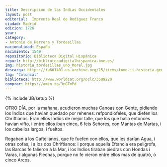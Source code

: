 ```yaml
---
title: Descripción de las Indias Occidentales
layout: post
editorial:  Imprenta Real de Rodiguez Franco
ciudad: Madrid
edicion: 1726
year: 
category:
- Antonio de Herrera y Tordesillas
nacionalidad: España
nacimiento: 1549
repositorio: Biblioteca Digital Hispánica
repurl: http://bibliotecadigitalhispanica.bne.es/
img: historia_tordesillas_uno_Morel.jpg
descarga: https://ia601401.us.archive.org/15/items/tomo-ii-historia-general-de-los-hechos-de-los-castellanos-en-las-islas-i-tierra-/Tomo%20II%20Historia%20general%20de%20los%20hechos%20de%20los%20castellanos%20en%20las%20islas%20i%20tierra%20firme%20del%20mar%20oc%C3%A9ano%20II.pdf
tag: "Colonial"
biblioteca: http://www.worldcat.org/oclc/3509220
comprar: https://amzn.to/3nGTmPd
---
```

{% include JB/setup %}

OTRO DÍA, por la mañana, acudieron muchas Canoas con Gente, pidiendo los Indios que havian quedado por rehenes: refpondiófeles, que diefen los Chriftianos. Eran ellos Indios de mejor talle, que los que halla entonces havian vifto, i entre ellos iban cinco, 6 feis Señores, con Mantas de Martas, i los cabellos largos, i fueltos.
 
Rogaban á los Caftellanos, que fe fuefen con ellos, que les darían Agua, i otras cofas, i a los dos Chriftianos: i porque aquella Eftancia era peligrofa, las Barcas fe falieron á la Mar, i los Indios tiraban piedras con Hondas i Varas, i algunas Flechas, porque no fe vieron entre ellos mas de quatró, ó cinco Arcos. 
